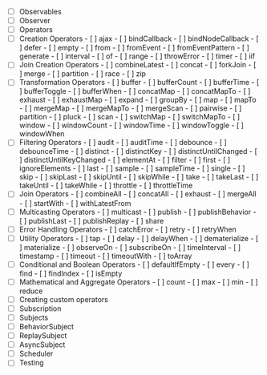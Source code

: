 - [ ]  Observables
- [ ]  Observer
- [ ]  Operators
  - [ ]  Creation Operators
    - [ ]  ajax
    - [ ]  bindCallback
    - [ ]  bindNodeCallback
    - [ ]  defer
    - [ ]  empty
    - [ ]  from
    - [ ]  fromEvent
    - [ ]  fromEventPattern
    - [ ]  generate
    - [ ]  interval
    - [ ]  of
    - [ ]  range
    - [ ]  throwError
    - [ ]  timer
    - [ ]  iif
  - [ ]  Join Creation Operators
    - [ ]  combineLatest
    - [ ]  concat
    - [ ]  forkJoin
    - [ ]  merge
    - [ ]  partition
    - [ ]  race
    - [ ]  zip
  - [ ]  Transformation Operators
    - [ ]  buffer
    - [ ]  bufferCount
    - [ ]  bufferTime
    - [ ]  bufferToggle
    - [ ]  bufferWhen
    - [ ]  concatMap
    - [ ]  concatMapTo
    - [ ]  exhaust
    - [ ]  exhaustMap
    - [ ]  expand
    - [ ]  groupBy
    - [ ]  map
    - [ ]  mapTo
    - [ ]  mergeMap
    - [ ]  mergeMapTo
    - [ ]  mergeScan
    - [ ]  pairwise
    - [ ]  partition
    - [ ]  pluck
    - [ ]  scan
    - [ ]  switchMap
    - [ ]  switchMapTo
    - [ ]  window
    - [ ]  windowCount
    - [ ]  windowTime
    - [ ]  windowToggle
    - [ ]  windowWhen
  - [ ]  Filtering Operators
    - [ ]  audit
    - [ ]  auditTime
    - [ ]  debounce
    - [ ]  debounceTime
    - [ ]  distinct
    - [ ]  distinctKey
    - [ ]  distinctUntilChanged
    - [ ]  distinctUntilKeyChanged
    - [ ]  elementAt
    - [ ]  filter
    - [ ]  first
    - [ ]  ignoreElements
    - [ ]  last
    - [ ]  sample
    - [ ]  sampleTime
    - [ ]  single
    - [ ]  skip
    - [ ]  skipLast
    - [ ]  skipUntil
    - [ ]  skipWhile
    - [ ]  take
    - [ ]  takeLast
    - [ ]  takeUntil
    - [ ]  takeWhile
    - [ ]  throttle
    - [ ]  throttleTime
  - [ ]  Join Operators
    - [ ]  combineAll
    - [ ]  concatAll
    - [ ]  exhaust
    - [ ]  mergeAll
    - [ ]  startWith
    - [ ]  withLatestFrom
  - [ ]  Multicasting Operators
    - [ ]  multicast
    - [ ]  publish
    - [ ]  publishBehavior
    - [ ]  publishLast
    - [ ]  publishReplay
    - [ ]  share
  - [ ]  Error Handling Operators
    - [ ]  catchError
    - [ ]  retry
    - [ ]  retryWhen
  - [ ]  Utility Operators
    - [ ]  tap
    - [ ]  delay
    - [ ]  delayWhen
    - [ ]  dematerialize
    - [ ]  materialize
    - [ ]  observeOn
    - [ ]  subscribeOn
    - [ ]  timeInterval
    - [ ]  timestamp
    - [ ]  timeout
    - [ ]  timeoutWith
    - [ ]  toArray
  - [ ]  Conditional and Boolean Operators
    - [ ]  defaultIfEmpty
    - [ ]  every
    - [ ]  find
    - [ ]  findIndex
    - [ ]  isEmpty
  - [ ]  Mathematical and Aggregate Operators
    - [ ]  count
    - [ ]  max
    - [ ]  min
    - [ ]  reduce
  - [ ]  Creating custom operators
- [ ]  Subscription
- [ ]  Subjects
  - [ ]  BehaviorSubject
  - [ ]  ReplaySubject
  - [ ]  AsyncSubject
- [ ]  Scheduler
- [ ]  Testing